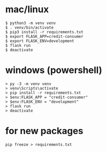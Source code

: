 # mac/linux
    $ python3 -m venv venv
    $ . venv/bin/activate
    $ pip3 install -r requirements.txt
    $ export FLASK_APP=credit-consumer
    $ export FLASK_ENV=development
    $ flask run
    $ deactivate

# windows (powershell)
    > py -3 -m venv venv
    > venv\Scripts\activate
    > pip install -r requirements.txt
    > $env:FLASK_APP = "credit-consumer"
    > $env:FLASK_ENV = "development"
    > flask run
    > deactivate

# for new packages
    pip freeze > requirements.txt